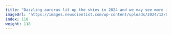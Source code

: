 ```yaml
---
title: "Dazzling auroras lit up the skies in 2024 and we may see more in 2025"
imageUrl: "https://images.newscientist.com/wp-content/uploads/2024/12/09160216/SEI_230033581.jpg?width=788"
index: 118
weight: 118
---
```

